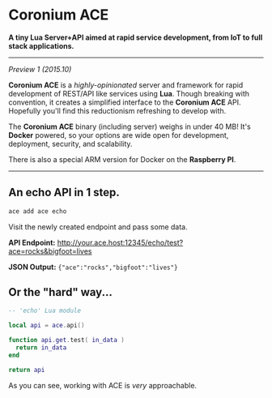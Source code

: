 # Coronium ACE

__A tiny Lua Server+API aimed at rapid service development, from IoT to full stack applications.__

---

*Preview 1 (2015.10)*

__Coronium ACE__ is a *highly-opinionated* server and framework for rapid development of REST/API like services using __Lua__. Though breaking with convention, it creates a simplified interface to the __Coronium ACE__ API. Hopefully you'll find this reductionism refreshing to develop with.

The __Coronium ACE__ binary (including server) weighs in under 40 MB! It's __Docker__ powered, so your options are wide open for development, deployment, security, and scalability.

There is also a special ARM version for Docker on the __Raspberry PI__.

---

## An echo API in __1__ step.

```bash
ace add ace echo
```

Visit the newly created endpoint and pass some data.

__API Endpoint:__ http://your.ace.host:12345/echo/test?ace=rocks&bigfoot=lives

__JSON Output:__ `{"ace":"rocks","bigfoot":"lives"}`

## Or the "hard" way...

```lua
-- 'echo' Lua module

local api = ace.api()

function api.get.test( in_data )
  return in_data
end

return api
```

As you can see, working with ACE is *very* approachable.
